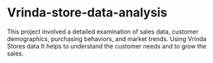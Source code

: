# Vrinda-store-data-analysis
This project involved a detailed examination of sales data, customer demographics, purchasing behaviors, and market trends. Using Vrinda Stores data It helps to understand the customer needs and to grow the sales.
